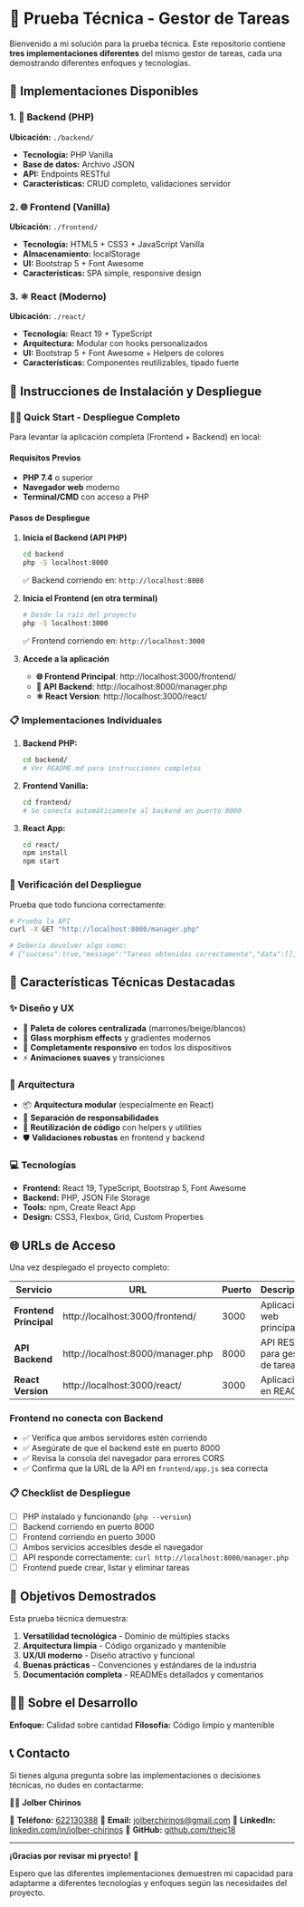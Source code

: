 # 🚀 Prueba Técnica - Gestor de Tareas

Bienvenido a mi solución para la prueba técnica. Este repositorio contiene **tres implementaciones diferentes** del mismo gestor de tareas, cada una demostrando diferentes enfoques y tecnologías.

## 🎯 Implementaciones Disponibles

### 1. 🔧 Backend (PHP)

**Ubicación:** `./backend/`

- **Tecnología:** PHP Vanilla
- **Base de datos:** Archivo JSON
- **API:** Endpoints RESTful
- **Características:** CRUD completo, validaciones servidor

### 2. 🌐 Frontend (Vanilla)

**Ubicación:** `./frontend/`

- **Tecnología:** HTML5 + CSS3 + JavaScript Vanilla
- **Almacenamiento:** localStorage
- **UI:** Bootstrap 5 + Font Awesome
- **Características:** SPA simple, responsive design

### 3. ⚛️ React (Moderno)

**Ubicación:** `./react/`

- **Tecnología:** React 19 + TypeScript
- **Arquitectura:** Modular con hooks personalizados
- **UI:** Bootstrap 5 + Font Awesome + Helpers de colores
- **Características:** Componentes reutilizables, tipado fuerte

## 🚀 Instrucciones de Instalación y Despliegue

### 🏃‍♂️ Quick Start - Despliegue Completo

Para levantar la aplicación completa (Frontend + Backend) en local:

#### Requisitos Previos

- **PHP 7.4** o superior
- **Navegador web** moderno
- **Terminal/CMD** con acceso a PHP

#### Pasos de Despliegue

1. **Inicia el Backend (API PHP)**

   ```bash
   cd backend
   php -S localhost:8000
   ```

   ✅ Backend corriendo en: `http://localhost:8000`
2. **Inicia el Frontend (en otra terminal)**

   ```bash
   # Desde la raíz del proyecto
   php -S localhost:3000
   ```

   ✅ Frontend corriendo en: `http://localhost:3000`
3. **Accede a la aplicación**

   - **🌐 Frontend Principal**: http://localhost:3000/frontend/
   - **🔌 API Backend**: http://localhost:8000/manager.php
   - **⚛️ React Version**: http://localhost:3000/react/

### 📋 Implementaciones Individuales

1. **Backend PHP:**

   ```bash
   cd backend/
   # Ver README.md para instrucciones completas
   ```
2. **Frontend Vanilla:**

   ```bash
   cd frontend/
   # Se conecta automáticamente al backend en puerto 8000
   ```
3. **React App:**

   ```bash
   cd react/
   npm install
   npm start
   ```

### 🧪 Verificación del Despliegue

Prueba que todo funciona correctamente:

```bash
# Prueba la API
curl -X GET "http://localhost:8000/manager.php"

# Debería devolver algo como:
# {"success":true,"message":"Tareas obtenidas correctamente","data":[],"count":0}
```

## 🎨 Características Técnicas Destacadas

### ✨ Diseño y UX

- 🎨 **Paleta de colores centralizada** (marrones/beige/blancos)
- 🌟 **Glass morphism effects** y gradientes modernos
- 📱 **Completamente responsivo** en todos los dispositivos
- ⚡ **Animaciones suaves** y transiciones

### 🔧 Arquitectura

- 📦 **Arquitectura modular** (especialmente en React)
- 🎯 **Separación de responsabilidades**
- 🔄 **Reutilización de código** con helpers y utilities
- 🛡️ **Validaciones robustas** en frontend y backend

### 💻 Tecnologías

- **Frontend:** React 19, TypeScript, Bootstrap 5, Font Awesome
- **Backend:** PHP, JSON File Storage
- **Tools:** npm, Create React App
- **Design:** CSS3, Flexbox, Grid, Custom Properties

## 🌐 URLs de Acceso

Una vez desplegado el proyecto completo:

| Servicio                     | URL                               | Puerto | Descripción                     |
| ---------------------------- | --------------------------------- | ------ | -------------------------------- |
| **Frontend Principal** | http://localhost:3000/frontend/   | 3000   | Aplicación web principal        |
| **API Backend**        | http://localhost:8000/manager.php | 8000   | API REST para gestión de tareas |
| **React Version**      | http://localhost:3000/react/      | 3000   | Aplicacion en REACT              |

### Frontend no conecta con Backend

- ✅ Verifica que ambos servidores estén corriendo
- ✅ Asegúrate de que el backend esté en puerto 8000
- ✅ Revisa la consola del navegador para errores CORS
- ✅ Confirma que la URL de la API en `frontend/app.js` sea correcta

### 📋 Checklist de Despliegue

- [ ] PHP instalado y funcionando (`php --version`)
- [ ] Backend corriendo en puerto 8000
- [ ] Frontend corriendo en puerto 3000
- [ ] Ambos servicios accesibles desde el navegador
- [ ] API responde correctamente: `curl http://localhost:8000/manager.php`
- [ ] Frontend puede crear, listar y eliminar tareas

## 🎯 Objetivos Demostrados

Esta prueba técnica demuestra:

1. **Versatilidad tecnológica** - Dominio de múltiples stacks
2. **Arquitectura limpia** - Código organizado y mantenible
3. **UX/UI moderno** - Diseño atractivo y funcional
4. **Buenas prácticas** - Convenciones y estándares de la industria
5. **Documentación completa** - READMEs detallados y comentarios

## 👨‍💻 Sobre el Desarrollo

**Enfoque:** Calidad sobre cantidad
**Filosofía:** Código limpio y mantenible

## 📞 Contacto

Si tienes alguna pregunta sobre las implementaciones o decisiones técnicas, no dudes en contactarme:

👨‍💻 **Jolber Chirinos**

📱 **Teléfono:** [622130388](tel:+34622130388)
📧 **Email:** [jolberchirinos@gmail.com](mailto:jolberchirinos@gmail.com)
💼 **LinkedIn:** [linkedin.com/in/jolber-chirinos](https://www.linkedin.com/in/jolber-chirinos18?utm_source=share&utm_campaign=share_via&utm_content=profile&utm_medium=android_app)
🐙 **GitHub:** [github.com/thejc18
](https://github.com//TheJC18)

---

**¡Gracias por revisar mi pryecto!** 🙏

Espero que las diferentes implementaciones demuestren mi capacidad para adaptarme a diferentes tecnologías y enfoques según las necesidades del proyecto.
